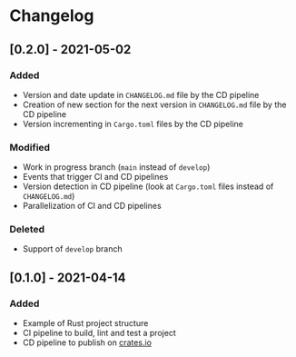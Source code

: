 # Changelog

## [0.2.0] - 2021-05-02

### Added

- Version and date update in `CHANGELOG.md` file by the CD pipeline
- Creation of new section for the next version in `CHANGELOG.md` file by the CD pipeline
- Version incrementing in `Cargo.toml` files by the CD pipeline

### Modified

- Work in progress branch (`main` instead of `develop`)
- Events that trigger CI and CD pipelines
- Version detection in CD pipeline (look at `Cargo.toml` files instead of `CHANGELOG.md`)
- Parallelization of CI and CD pipelines

### Deleted

- Support of `develop` branch

## [0.1.0] - 2021-04-14

### Added

- Example of Rust project structure
- CI pipeline to build, lint and test a project
- CD pipeline to publish on [crates.io](https://crates.io)
